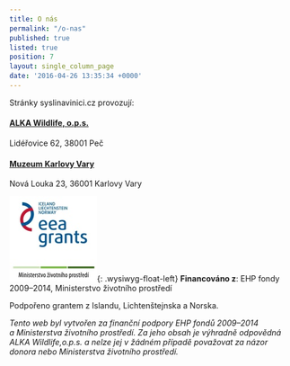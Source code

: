 ```yaml
---
title: O nás
permalink: "/o-nas"
published: true
listed: true
position: 7
layout: single_column_page
date: '2016-04-26 13:35:34 +0000'
---
```

Stránky syslinavinici.cz provozují:

#### [ALKA Wildlife, o.p.s.][1]

Lidéřovice 62, 38001 Peč

#### [Muzeum Karlovy Vary][2]

Nová Louka 23, 36001 Karlovy Vary

![](/uploads/loga_mgs_stojato_mm.jpg){: .wysiwyg-float-left}
**Financováno z**: EHP fondy 2009–2014, Ministerstvo životního
prostředí

Podpořeno grantem z Islandu, Lichtenštejnska a Norska.

<div class="clearfix"></div>

*Tento web byl vytvořen za finanční podpory EHP fondů 2009–2014
a Ministerstva životního prostředí. Za jeho obsah je výhradně odpovědná
ALKA Wildlife,o.p.s. a nelze jej v žádném případě považovat za názor
donora nebo Ministerstva životního prostředí.*


[1]: http://www.alkawildlife.eu
[2]: http://www.kvmuz.cz
